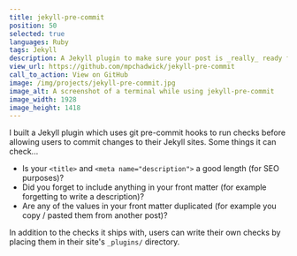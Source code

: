 ```yaml
---
title: jekyll-pre-commit
position: 50
selected: true
languages: Ruby
tags: Jekyll
description: A Jekyll plugin to make sure your post is _really_ ready for publishing
view_url: https://github.com/mpchadwick/jekyll-pre-commit
call_to_action: View on GitHub
image: /img/projects/jekyll-pre-commit.jpg
image_alt: A screenshot of a terminal while using jekyll-pre-commit
image_width: 1928
image_height: 1418
---
```


I built a Jekyll plugin which uses git pre-commit hooks to run checks before allowing users to commit changes to their Jekyll sites. Some things it can check...

- Is your `<title>` and `<meta name="description">` a good length (for SEO purposes)?
- Did you forget to include anything in your front matter (for example forgetting to write a description)?
- Are any of the values in your front matter duplicated (for example you copy / pasted them from another post)?

In addition to the checks it ships with, users can write their own checks by placing them in their site's `_plugins/` directory.
